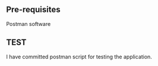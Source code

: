 ## Pre-requisites ##

Postman software

## TEST ##

I have committed postman script for testing the application.